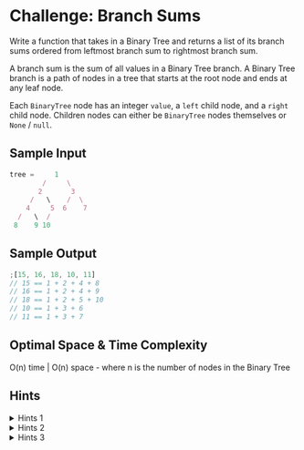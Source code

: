 # Challenge: Branch Sums

Write a function that takes in a Binary Tree and returns a list of its branch sums ordered from leftmost branch sum to rightmost branch sum.

A branch sum is the sum of all values in a Binary Tree branch. A Binary Tree branch is a path of nodes in a tree that starts at the root node and ends at any leaf node.

Each `BinaryTree` node has an integer `value`, a `left` child node, and a `right` child node. Children nodes can either be `BinaryTree` nodes themselves or `None` / `null`.

## Sample Input

```js
tree =     1
        /     \
       2       3
     /   \    /  \
    4     5  6    7
  /   \  /
 8    9 10
```

## Sample Output

```js
;[15, 16, 18, 10, 11]
// 15 == 1 + 2 + 4 + 8
// 16 == 1 + 2 + 4 + 9
// 18 == 1 + 2 + 5 + 10
// 10 == 1 + 3 + 6
// 11 == 1 + 3 + 7
```

## Optimal Space & Time Complexity

O(n) time | O(n) space - where n is the number of nodes in the Binary Tree

## Hints

<details>

<summary>Hints 1</summary>
  
Try traversing the Binary Tree in a depth-first-search-like fashion.

</details>

<details>

<summary>Hints 2</summary>

Recursively traverse the Binary Tree in a depth-first-search-like fashion, and pass a running sum of the values of every previously-visited node to each node that you're traversing.

</details>

<details>

<summary>Hints 3</summary>
  
As you recursively traverse the tree, if you reach a leaf node (a node with no "left" or "right" Binary Tree nodes), add the relevant running sum that you've calculated to a list of sums (which you'll also have to pass to the recursive function). If you reach a node that isn't a leaf node, keep recursively traversing its children nodes, passing the correctly updated running sum to them.

</details>
